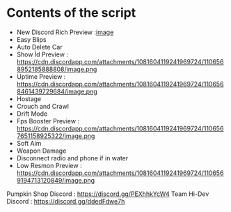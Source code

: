 # Contents of the script

- New Discord Rich Preview :[image]( https://cdn.discordapp.com/attachments/1081604119241969724/1106565805728092170/image.png ) 
- Easy Blips
- Auto Delete Car
- Show İd Preview : https://cdn.discordapp.com/attachments/1081604119241969724/1106568952185888808/image.png
- Uptime Preview : https://cdn.discordapp.com/attachments/1081604119241969724/1106568461439729684/image.png
- Hostage
- Crouch and Crawl
- Drift Mode
- Fps Booster Preview : https://cdn.discordapp.com/attachments/1081604119241969724/1106567651158925322/image.png
- Soft Aim
- Weapon Damage 
- Disconnect radio and phone if in water
- Low Resmon Preview : https://cdn.discordapp.com/attachments/1081604119241969724/1106569194713120849/image.png

Pumpkin Shop Discord : https://discord.gg/PEXhhkYcW4
Team Hi-Dev Discord : https://discord.gg/ddedFdwe7h
